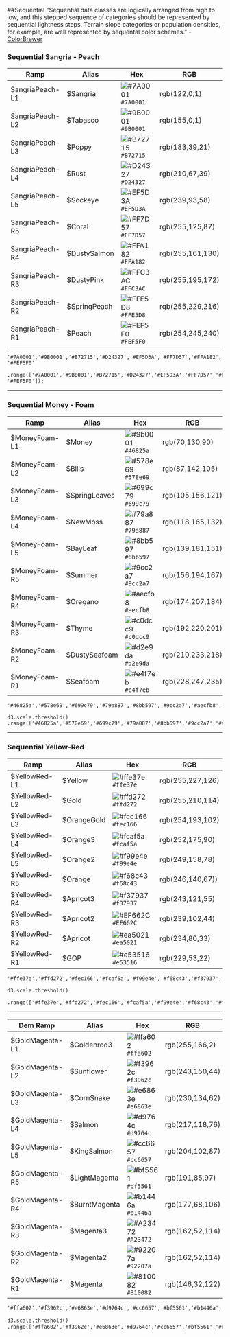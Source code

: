 ##Sequential
"Sequential data classes are logically arranged from high to low, and this stepped sequence of categories should be represented by sequential lightness steps. Terrain slope categories or population densities, for example, are well represented by sequental color schemes." - [ColorBrewer](https://web.natur.cuni.cz/~langhamr/lectures/vtfg1/mapinfo_2/barvy/colors.html)

### Sequential Sangria - Peach 

| Ramp | Alias |  Hex | RGB |
| --- | --- | --- | --- |
| SangriaPeach-L1 | $Sangria | ![\#7A0001](https://placehold.it/15/7A0001/000000?text=+) `#7A0001` | rgb(122,0,1) |
| SangriaPeach-L2 | $Tabasco | ![\#9B0001](https://placehold.it/15/af2311/000000?text=+) `#9B0001` | rgb(155,0,1) |
| SangriaPeach-L3 | $Poppy | ![\#B72715](https://placehold.it/15/B72715/000000?text=+) `#B72715` | rgb(183,39,21) |
| SangriaPeach-L4 | $Rust | ![\#D24327](https://placehold.it/15/D24327/000000?text=+) `#D24327` | rgb(210,67,39)|
| SangriaPeach-L5 | $Sockeye | ![\#EF5D3A](https://placehold.it/15/EF5D3A/000000?text=+) `#EF5D3A` | rgb(239,93,58) |
| SangriaPeach-R5| $Coral | ![\#FF7D57](https://placehold.it/15/FF7D57/000000?text=+) `#FF7D57` | rgb(255,125,87) |
| SangriaPeach-R4| $DustySalmon | ![\#FFA182](https://placehold.it/15/FFA182/000000?text=+) `#FFA182` | rgb(255,161,130) |
| SangriaPeach-R3| $DustyPink | ![\#FFC3AC](https://placehold.it/15/FFC3AC/000000?text=+) `#FFC3AC` | rgb(255,195,172) |
| SangriaPeach-R2| $SpringPeach | ![\#FFE5D8](https://placehold.it/15/FFE5D8/000000?text=+) `#FFE5D8` | rgb(255,229,216) |
| SangriaPeach-R1| $Peach | ![\#FEF5F0](https://placehold.it/15/FEF5F0/000000?text=+) `#FEF5F0` | rgb(254,245,240) |

```
'#7A0001','#9B0001','#B72715','#D24327','#EF5D3A','#FF7D57','#FFA182','#FFC3AC','#FFC3AC','#FFE5D8', '#FEF5F0'
```

```d3.scale.threshold()
.range(['#7A0001','#9B0001','#B72715','#D24327','#EF5D3A','#FF7D57','#FFA182','#FFC3AC','#FFC3AC','#FFE5D8', '#FEF5F0']);
```

---

### Sequential Money - Foam

| Ramp | Alias | Hex | RGB |
| --- | --- | --- | --- |
| $MoneyFoam-L1 | $Money | ![\#9b0001](https://placehold.it/15/46825a/000000?text=+) `#46825a` | rgb(70,130,90) |
| $MoneyFoam-L2 | $Bills | ![\#578e69](https://placehold.it/15/578e69/000000?text=+) `#578e69` | rgb(87,142,105) |
| $MoneyFoam-L3 | $SpringLeaves | ![\#699c79](https://placehold.it/15/699c79/000000?text=+) `#699c79` | rgb(105,156,121) |
| $MoneyFoam-L4 | $NewMoss | ![\#79a887](https://placehold.it/15/79a887/000000?text=+) `#79a887` | rgb(118,165,132) |
| $MoneyFoam-L5 | $BayLeaf | ![\#8bb597](https://placehold.it/15/8bb597/000000?text=+) `#8bb597` | rgb(139,181,151) |
| $MoneyFoam-R5 | $Summer | ![\#9cc2a7](https://placehold.it/15/9cc2a7/000000?text=+) `#9cc2a7` | rgb(156,194,167) |
| $MoneyFoam-R4 | $Oregano | ![\#aecfb8](https://placehold.it/15/aecfb8/000000?text=+) `#aecfb8` | rgb(174,207,184) |
| $MoneyFoam-R3 | $Thyme| ![\#c0dcc9](https://placehold.it/15/c0dcc9/000000?text=+) `#c0dcc9` | rgb(192,220,201) |
| $MoneyFoam-R2 | $DustySeafoam | ![\#d2e9da](https://placehold.it/15/d2e9da/000000?text=+) `#d2e9da` | rgb(210,233,218) |
| $MoneyFoam-R1 | $Seafoam | ![\#e4f7eb](https://placehold.it/15/e4f7eb/000000?text=+) `#e4f7eb` | rgb(228,247,235) |

```
'#46825a','#578e69','#699c79','#79a887','#8bb597','#9cc2a7','#aecfb8','#c0dcc9','#d2e9da','#e4f7eb'

```

```
d3.scale.threshold()    .range(['#46825a','#578e69','#699c79','#79a887','#8bb597','#9cc2a7','#aecfb8','#c0dcc9','#d2e9da','#e4f7eb']);
```

---

### Sequential Yellow-Red

| Ramp | Alias | Hex | RGB |
| --- | --- | --- | --- |
| $YellowRed-L1 | $Yellow | ![\#ffe37e](https://placehold.it/15/ffe37e/000000?text=+) `#ffe37e` | rgb(255,227,126) |
| $YellowRed-L2 | $Gold | ![\#ffd272](https://placehold.it/15/ffd272/000000?text=+) `#ffd272` | rgb(255,210,114) |
| $YellowRed-L3 | $OrangeGold | ![\#fec166](https://placehold.it/15/fec166/000000?text=+) `#fec166` | rgb(254,193,102) |
| $YellowRed-L4 | $Orange3 | ![\#fcaf5a](https://placehold.it/15/fcaf5a/000000?text=+) `#fcaf5a` | rgb(252,175,90) |
| $YellowRed-L5 | $Orange2 | ![\#f99e4e](https://placehold.it/15/f99e4e/000000?text=+) `#f99e4e` | rgb(249,158,78) |
| $YellowRed-R5 | $Orange | ![\#f68c43](https://placehold.it/15/f68c43/000000?text=+) `#f68c43` | rgb(246,140,67)) |
| $YellowRed-R4 | $Apricot3 | ![\#f37937](https://placehold.it/15/f37937/000000?text=+) `#f37937` | rgb(243,121,55) |
| $YellowRed-R3 | $Apricot2| ![\#EF662C](https://placehold.it/15/EF662C/000000?text=+) `#EF662C` | rgb(239,102,44) |
| $YellowRed-R2 | $Apricot | ![\#ea5021](https://placehold.it/15/ea5021/000000?text=+) `#ea5021` | rgb(234,80,33) |
| $YellowRed-R1 | $GOP | ![\#e53516](https://placehold.it/15/e53516/000000?text=+) `#e53516` | rgb(229,53,22) |

```
'#ffe37e','#ffd272','#fec166','#fcaf5a','#f99e4e','#f68c43','#f37937','#ef662c','#ea5021','#e53516'

```

```
d3.scale.threshold()
    .range(['#ffe37e','#ffd272','#fec166','#fcaf5a','#f99e4e','#f68c43','#f37937','#ef662c','#ea5021','#e53516']);
```

---



| Dem Ramp | Alias | Hex | RGB |
| --- | --- | --- | --- |
| $GoldMagenta-L1 | $Goldenrod3 |![\#ffa602](https://placehold.it/15/ffa602/000000?text=+) `#ffa602` | rgb\(255,166,2\) |
| $GoldMagenta-L2 | $Sunflower |![\#f3962c](https://placehold.it/15/f3962c/000000?text=+) `#f3962c` | rgb(243,150,44) |
| $GoldMagenta-L3 | $CornSnake |![\#e6863e](https://placehold.it/15/e6863e/000000?text=+) `#e6863e` | rgb(230,134,62) |
| $GoldMagenta-L4 | $Salmon |![\#d9764c](https://placehold.it/15/d9764c/000000?text=+) `#d9764c` | rgb(217,118,76) |
| $GoldMagenta-L5 | $KingSalmon |![\#cc6657](https://placehold.it/15/cc6657/000000?text=+) `#cc6657` | rgb(204,102,87) |
| $GoldMagenta-R5 | $LightMagenta |![\#bf5561](https://placehold.it/15/bf5561/000000?text=+) `#bf5561` | rgb(191,85,97) |
| $GoldMagenta-R4 | $BurntMagenta |![\#b1446a](https://placehold.it/15/b1446a/000000?text=+) `#b1446a` | rgb(177,68,106) |
| $GoldMagenta-R3 | $Magenta3 |![\#A23472](https://placehold.it/15/A23472/000000?text=+) `#A23472` | rgb(162,52,114) |
| $GoldMagenta-R2 | $Magenta2 |![\#92207a](https://placehold.it/15/92207a/000000?text=+) `#92207a` | rgb(162,52,114) |
| $GoldMagenta-R1 | $Magenta |![\#810082](https://placehold.it/15/810082/000000?text=+) `#810082` | rgb(146,32,122) |


```html
'#ffa602','#f3962c','#e6863e','#d9764c','#cc6657','#bf5561','#b1446a','#a23472','#92207a','#810082'
```

```html
d3.scale.threshold()
.range(['#ffa602','#f3962c','#e6863e','#d9764c','#cc6657','#bf5561','#b1446a','#a23472','#92207a','#810082']);
```
